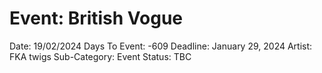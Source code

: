 # Event: British Vogue

Date: 19/02/2024
Days To Event: -609
Deadline: January 29, 2024
Artist: FKA twigs
Sub-Category: Event
Status: TBC